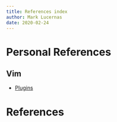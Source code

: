 ```yaml
---
title: References index
author: Mark Lucernas
date: 2020-02-24
---
```


# Personal References

## Vim

  - [Plugins](vim/plugins/index)

References
=====
